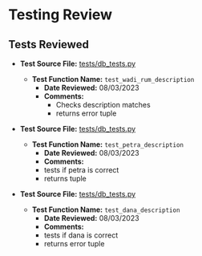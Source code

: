 # Testing Review

## Tests Reviewed


- **Test Source File:** [tests/db_tests.py](../../tests/db_tests.py)
  - **Test Function Name:** `test_wadi_rum_description`
    - **Date Reviewed:** 08/03/2023
    - **Comments:**
      - Checks description matches 
      - returns error tuple 

- **Test Source File:** [tests/db_tests.py](../../tests/db_tests.py)
  - **Test Function Name:** `test_petra_description`
    - **Date Reviewed:** 08/03/2023
    - **Comments:**
     - tests if petra is correct 
     - returns tuple 

- **Test Source File:** [tests/db_tests.py](../../tests/db_tests.py)
  - **Test Function Name:** `test_dana_description`
    - **Date Reviewed:** 08/03/2023
    - **Comments:**
     - tests if dana is correct 
     - returns error tuple 
     

